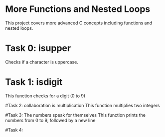 # More Functions and Nested Loops

This project covers more advanced C concepts including functions and nested loops.

# Task 0: isupper
Checks if a character is uppercase.

# Task 1: isdigit
This function checks for a digit (0 to 9)

#Task 2: collaboration is multiplication
This function multiplies two integers

#Task 3: The numbers speak for themselves
This function prints the numbers from 0 to 9, followed by a new line

#Task 4:
